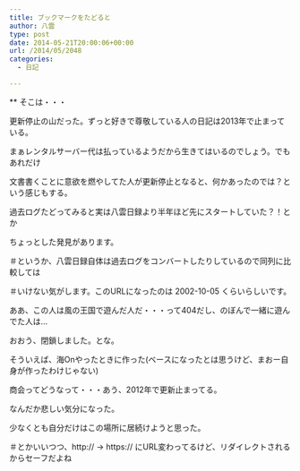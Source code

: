 ```yaml
---
title: ブックマークをたどると
author: 八雲
type: post
date: 2014-05-21T20:00:06+00:00
url: /2014/05/2048
categories:
  - 日記

---
```

** そこは・・・
  
更新停止の山だった。ずっと好きで尊敬している人の日記は2013年で止まっている。
  
まぁレンタルサーバー代は払っているようだから生きてはいるのでしょう。でもあれだけ
  
文書書くことに意欲を燃やしてた人が更新停止となると、何かあったのでは？という感じもする。
  
過去ログたどってみると実は八雲日録より半年ほど先にスタートしていた？！とか
  
ちょっとした発見があります。
  
＃というか、八雲日録自体は過去ログをコンバートしたりしているので同列に比較しては
  
＃いけない気がします。このURLになったのは 2002-10-05 くらいらしいです。

ああ、この人は風の王国で遊んだ人だ・・・って404だし、のぼんで一緒に遊んでた人は…
  
おおう、閉鎖しました。とな。

そういえば、海Onやったときに作った(ベースになったとは思うけど、まおー自身が作ったわけじゃない)
  
商会ってどうなって・・・あう、2012年で更新止まってる。

なんだか悲しい気分になった。
  
少なくとも自分だけはこの場所に居続けようと思った。
  
＃とかいいつつ、http:// -> https:// にURL変わってるけど、リダイレクトされるからセーフだよね